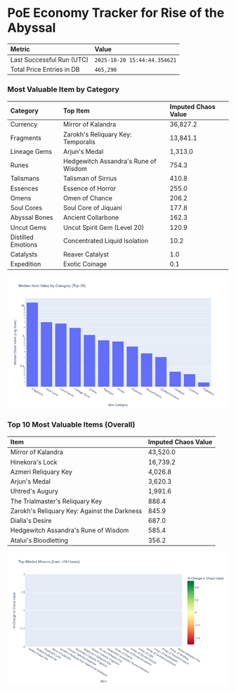 # PoE Economy Tracker for Rise of the Abyssal

<!-- START_MAINTENANCE -->
| Metric | Value |
|:---|:---|
| Last Successful Run (UTC) | `2025-10-20 15:44:44.354621` |
| Total Price Entries in DB | `465,290` |

<!-- END_MAINTENANCE -->

<!-- START_DATAFRAME_DEBUG -->
<!-- END_DATAFRAME_DEBUG -->

<!-- START_CATEGORY_ANALYSIS -->
### Most Valuable Item by Category
| Category | Top Item | Imputed Chaos Value |
| :--- | :--- | :--- |
| Currency | Mirror of Kalandra | 36,827.2 |
| Fragments | Zarokh's Reliquary Key: Temporalis | 13,841.1 |
| Lineage Gems | Arjun's Medal | 1,313.0 |
| Runes | Hedgewitch Assandra's Rune of Wisdom | 754.3 |
| Talismans | Talisman of Sirrius | 410.8 |
| Essences | Essence of Horror | 255.0 |
| Omens | Omen of Chance | 206.2 |
| Soul Cores | Soul Core of Jiquani | 177.8 |
| Abyssal Bones | Ancient Collarbone | 162.3 |
| Uncut Gems | Uncut Spirit Gem (Level 20) | 120.9 |
| Distilled Emotions | Concentrated Liquid Isolation | 10.2 |
| Catalysts | Reaver Catalyst | 1.0 |
| Expedition | Exotic Coinage | 0.1 |


![Category Analysis Chart](charts/category_analysis.png)
<!-- END_ANALYSIS -->

<!-- START_ANALYSIS -->
### Top 10 Most Valuable Items (Overall)
| Item | Imputed Chaos Value |
| :--- | :--- |
| Mirror of Kalandra | 43,520.0 |
| Hinekora's Lock | 16,739.2 |
| Azmeri Reliquary Key | 4,026.8 |
| Arjun's Medal | 3,620.3 |
| Uhtred's Augury | 1,991.6 |
| The Trialmaster's Reliquary Key | 886.4 |
| Zarokh's Reliquary Key: Against the Darkness | 845.9 |
| Dialla's Desire | 687.0 |
| Hedgewitch Assandra's Rune of Wisdom | 585.4 |
| Atalui's Bloodletting | 356.2 |


![Market Movers Chart](charts/market_movers.png)
<!-- END_ANALYSIS -->

